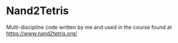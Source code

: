# Nand2Tetris
Multi-discipline code written by me and used in the course found at https://www.nand2tetris.org/
